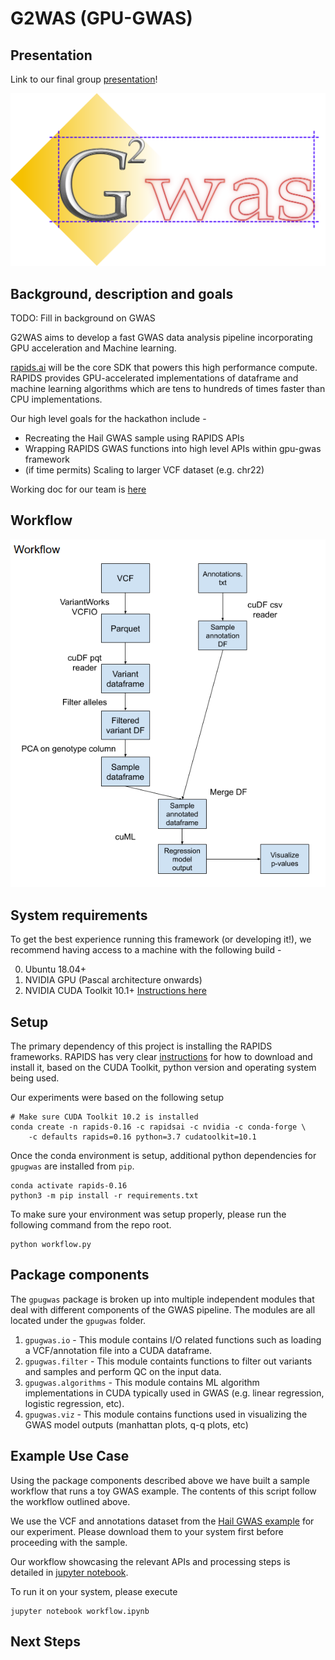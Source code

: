 # G2WAS (GPU-GWAS)

## Presentation

Link to our final group [presentation](https://docs.google.com/presentation/d/1J0Yy-cB7FA5FUvXFRYJaFrNdgugD2daxnyp9KRTYlN0/edit#slide=id.p)!

![g2was-logo](images/logo.png)

## Background, description and goals
TODO: Fill in background on GWAS

G2WAS aims to develop a fast GWAS data analysis pipeline incorporating GPU acceleration and Machine learning.

[rapids.ai](https://rapids.ai/) will be the core SDK that powers this high performance compute. RAPIDS provides GPU-accelerated
implementations of dataframe and machine learning algorithms which are tens to hundreds of times faster than CPU implementations.

Our high level goals for the hackathon include - 
* Recreating the Hail GWAS sample using RAPIDS APIs
* Wrapping RAPIDS GWAS functions into high level APIs within gpu-gwas framework
* (if time permits) Scaling to larger VCF dataset (e.g. chr22)

Working doc for our team is [here](https://docs.google.com/document/d/1d_czQ9OE_XqtRw2X67fqCzUvQRriuvWXqTSNLmTAzVE/edit#heading=h.xvl7m2ful8yu)

## Workflow
![Workflow-diagram](images/workflow.png)

## System requirements
To get the best experience running this framework (or developing it!), we recommend having
access to a machine with the following build - 

0. Ubuntu 18.04+
1. NVIDIA GPU (Pascal architecture onwards)
2. NVIDIA CUDA Toolkit 10.1+ [Instructions here](https://developer.nvidia.com/CUDA-TOOLKIT-ARCHIVE)

## Setup
The primary dependency of this project is installing the RAPIDS frameworks.
RAPIDS has very clear [instructions](https://rapids.ai/start.html#get-rapids) for how to download and install it, based on the CUDA Toolkit, python version and operating system being used.

Our experiments were based on the following setup
```
# Make sure CUDA Toolkit 10.2 is installed
conda create -n rapids-0.16 -c rapidsai -c nvidia -c conda-forge \
    -c defaults rapids=0.16 python=3.7 cudatoolkit=10.1
```

Once the conda environment is setup, additional python dependencies for `gpugwas` are installed from `pip`.
```
conda activate rapids-0.16
python3 -m pip install -r requirements.txt
```

To make sure your environment was setup properly, please run the following command from the repo root.
```
python workflow.py
```

## Package components
The `gpugwas` package is broken up into multiple independent modules that deal with different components
of the GWAS pipeline. The modules are all located under the `gpugwas` folder.

1. `gpugwas.io` - This module contains I/O related functions such as loading a VCF/annotation file into a CUDA dataframe.
2. `gpugwas.filter` - This module containts functions to filter out variants and samples and perform QC on the input data.
3. `gpugwas.algorithms` - This module contains ML algorithm implementations in CUDA typically used in GWAS (e.g. linear regression, logistic regression, etc).
4. `gpugwas.viz` - This module contains functions used in visualizing the GWAS model outputs (manhattan plots, q-q plots, etc)

## Example Use Case
Using the package components described above we have built a sample workflow that runs a toy GWAS example.
The contents of this script follow the workflow outlined above.

We use the VCF and annotations dataset from the [Hail GWAS example](https://hail.is/docs/0.2/tutorials/01-genome-wide-association-study.html)
for our experiment. Please download them to your system first before proceeding with the sample.

Our workflow showcasing the relevant APIs and processing steps is detailed in [jupyter notebook](workflow.ipynb).

To run it on your system, please execute
```
jupyter notebook workflow.ipynb
```

## Next Steps
